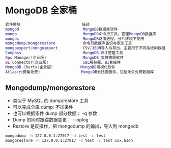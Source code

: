 # MongoDB 全家桶

```lua
软件模块                           描述
mongod                            MongoDB数据库软件
mongo                             MongoDB命令行工具，管理MongoDB数据库
mongos                            MongoDB路由进程，分片环境下使用
mongodump/mongorestore            命令行数据库备份与恢复工具
mongoexport/mongoimport           CSV/JSON导入与导出，主要用于不同系统间数据迁移
Compass                           MongoDB GUI管理工具
Ops Manager(企业版)                MongoDB 集群管理软件
BI Connector(企业版)               SQL解释器、BI套接件
MongoDB Charts(企业版)            MongoDB可视化软件
Atlas(付费集免费)                  MongoDB云托管服务，包括永久免费数据库
```

## Mongodump/mongorestore

- 类似于 MySQL 的 dump/restore 工具
- 可以完成全库 dump: 不加条件
- 也可以根据条件 dump 部分数据： -q 参数
- Dump 的同时跟踪数据变更： --oplog
- Restore 是反操作，把 mongodump 的输出，导入到 mongodb

```sh
mongodump -h 127.0.0.1:27017 -d test -c test
mongorestore -h 127.0.0.1:27017 -d test -c test xxx.bson
```
